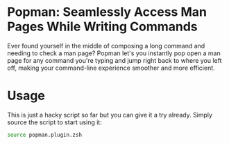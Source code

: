 # Popman: Seamlessly Access Man Pages While Writing Commands

Ever found yourself in the middle of composing a long command and needing to check a man page?
Popman let's you instantly pop open a man page for any command you're typing and jump right back to where you left off, making your command-line experience smoother and more efficient.

# Usage

This is just a hacky script so far but you can give it a try already.
Simply source the script to start using it:

```bash
source popman.plugin.zsh
```
